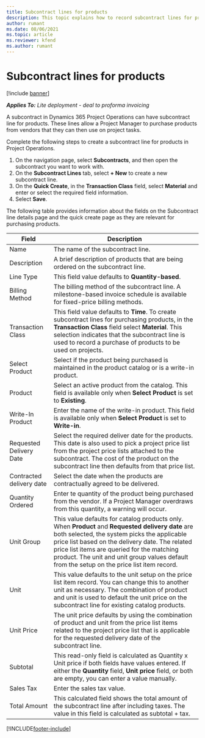 ```yaml
---
title: Subcontract lines for products
description: This topic explains how to record subcontract lines for products and use the various fields to record product purchases from vendors.
author: rumant
ms.date: 08/06/2021
ms.topic: article
ms.reviewer: kfend 
ms.author: rumant
---
```


# Subcontract lines for products

[!include [banner](../../includes/dataverse-preview.md)]

_**Applies To:** Lite deployment - deal to proforma invoicing_

A subcontract in Dynamics 365 Project Operations can have subcontract line for products. These lines allow a Project Manager to purchase products from vendors that they can then use on project tasks.

Complete the following steps to create a subcontract line for products in Project Operations.

1. On the navigation page, select **Subcontracts**, and then open the subcontract you want to work with. 
2. On the **Subcontract Lines** tab, select **+ New** to create a new subcontract line.
3. On the **Quick Create**, in the **Transaction Class** field, select **Material** and enter or select the required field information. 
4. Select **Save**.

The following table provides information about the fields on the Subcontract line details page and the quick create page as they are relevant for purchasing products.

| Field | Description |
| ----- | ----------- |
| Name | The name of the subcontract line. |
| Description | A brief description of products that are being ordered on the subcontract line. |
| Line Type | This field value defaults to **Quantity-based**. |
| Billing Method |  The billing method of the subcontract line. A milestone-based invoice schedule is available for fixed-price billing methods. |
| Transaction Class | This field value defaults to **Time**. To create subcontract lines for purchasing products, in the **Transaction Class** field select **Material**. This selection indicates that the subcontract line is used to record a purchase of products to be used on projects. |
| Select Product | Select if the product being purchased is maintained in the product catalog or is a write-in  product. |
| Product | Select an active product from the catalog. This field is available only when **Select Product** is set to **Existing**. |
| Write-In Product | Enter the name of the write-in product. This field is available only when **Select Product** is set to **Write-in**.  |
| Requested Delivery Date | Select the required deliver date for the products. This date is also used to pick a project price list from the project price lists attached to the subcontract. The cost of the product on the subcontract line then defaults from that price list. |
| Contracted delivery date | Select the date when the products are contractually agreed to be delivered.  |
| Quantity Ordered | Enter te quantity of the product being purchased from the vendor. If a Project Manager overdraws from this quantity, a warning will occur. |
| Unit Group | This value defaults for catalog products only. When **Product** and **Requested delivery date** are both selected, the system picks the applicable price list based on the delivery date. The related price list items are queried for the matching product. The unit and unit group values default from the setup on the price list item record. |
| Unit | This value defaults to the unit setup on the price list item record. You can change this to another unit as necessary. The combination of product and unit is used to default the unit price on the subcontract line for existing catalog products. |
| Unit Price | The unit price defaults by using the combination of product and unit from the price list items related to the project price list that is applicable for the requested delivery date of the subcontract line.  |
| Subtotal | This read-only field is calculated as Quantity x Unit price if both fields have values entered. If either the **Quantity** field, **Unit price** field, or both are empty, you can enter a value manually.  |
| Sales Tax | Enter the sales tax value. |
| Total Amount | This calculated field shows the total amount of the subcontract line after including taxes. The value in this field is calculated as subtotal + tax. |


[!INCLUDE[footer-include](../../includes/footer-banner.md)]
